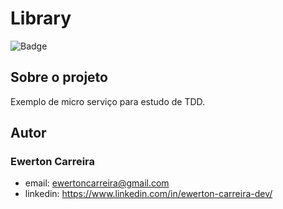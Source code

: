 # Library

![Badge](https://img.shields.io/badge/license-MIT-green?style=for-the-badge)

## Sobre o projeto

Exemplo de micro serviço para estudo de TDD.

## Autor

### Ewerton Carreira

- email: ewertoncarreira@gmail.com
- linkedin: https://www.linkedin.com/in/ewerton-carreira-dev/
